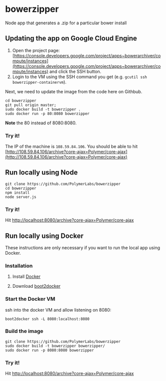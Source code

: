 bowerzipper
=============

Node app that generates a .zip for a particular bower install

## Updating the app on Google Cloud Engine

1. Open the project page: [https://console.developers.google.com/project/apps~bowerarchiver/compute/instances](https://console.developers.google.com/project/apps~bowerarchiver/compute/instances) and click the SSH button.
2. Login to the VM using the SSH command you get (e.g. `gcutil ssh bowerzipper-containervm`).

Next, we need to update the image from the code here on Githbub.

    cd bowerzipper
    git pull origin master;
    sudo docker build -t bowerzipper .
    sudo docker run -p 80:8080 bowerzipper

**Note** the 80 instead of 8080:8080.

### Try it!

The IP of the machine is `108.59.84.106`. You should be able to hit [http://108.59.84.106/archive?core-ajax=Polymer/core-ajax](http://108.59.84.106/archive?core-ajax=Polymer/core-ajax)

## Run locally using Node

    git clone https://github.com/PolymerLabs/bowerzipper
    cd bowerzipper
    npm install
    node server.js

### Try it!

Hit [http://localhost:8080/archive?core-ajax=Polymer/core-ajax](http://localhost:8080/archive?core-ajax=Polymer/core-ajax)

## Run locally using Docker

These instructions are only necessary if you want to run the local app using Docker.

### Installation

1. Install [Docker](http://docs.docker.com/installation/mac/)

2. Download [boot2docker](https://github.com/boot2docker/osx-installer/releases)

### Start the Docker VM

ssh into the docker VM and allow listening on 8080:

    boot2docker ssh -L 8080:localhost:8080

### Build the image

    git clone https://github.com/PolymerLabs/bowerzipper
    sudo docker build -t bowerzipper bowerzipper/
    sudo docker run -p 8080:8080 bowerzipper

### Try it!

Hit [http://localhost:8080/archive?core-ajax=Polymer/core-ajax](http://localhost:8080/archive?core-ajax=Polymer/core-ajax)
